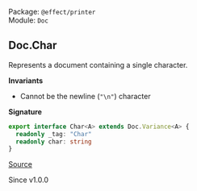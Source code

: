Package: `@effect/printer`<br />
Module: `Doc`<br />

## Doc.Char

Represents a document containing a single character.

**Invariants**
- Cannot be the newline (`"\n"`) character

**Signature**

```ts
export interface Char<A> extends Doc.Variance<A> {
  readonly _tag: "Char"
  readonly char: string
}
```

[Source](https://github.com/Effect-TS/effect/tree/main/packages/printer/src/Doc.ts#L163)

Since v1.0.0